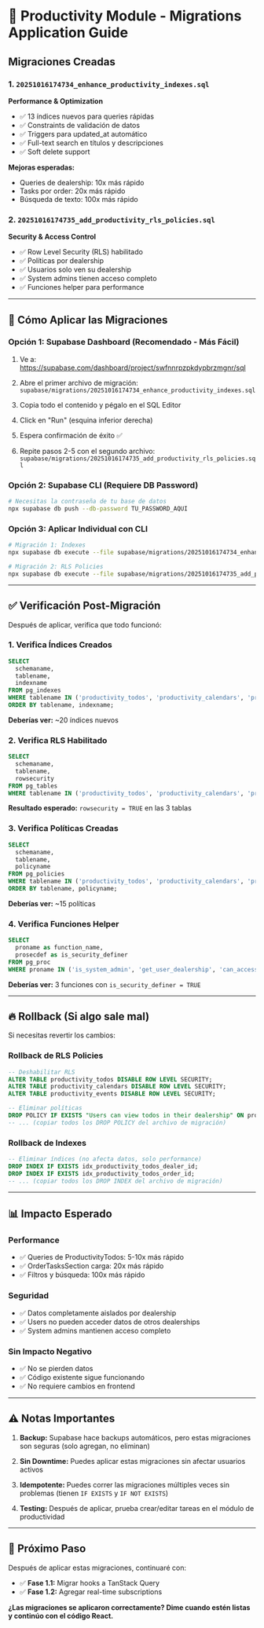 # 🚀 Productivity Module - Migrations Application Guide

## Migraciones Creadas

### 1. `20251016174734_enhance_productivity_indexes.sql`
**Performance & Optimization**
- ✅ 13 índices nuevos para queries rápidas
- ✅ Constraints de validación de datos
- ✅ Triggers para updated_at automático
- ✅ Full-text search en títulos y descripciones
- ✅ Soft delete support

**Mejoras esperadas:**
- Queries de dealership: 10x más rápido
- Tasks por order: 20x más rápido
- Búsqueda de texto: 100x más rápido

### 2. `20251016174735_add_productivity_rls_policies.sql`
**Security & Access Control**
- ✅ Row Level Security (RLS) habilitado
- ✅ Políticas por dealership
- ✅ Usuarios solo ven su dealership
- ✅ System admins tienen acceso completo
- ✅ Funciones helper para performance

---

## 📝 Cómo Aplicar las Migraciones

### Opción 1: Supabase Dashboard (Recomendado - Más Fácil)

1. Ve a: https://supabase.com/dashboard/project/swfnnrpzpkdypbrzmgnr/sql

2. Abre el primer archivo de migración:
   `supabase/migrations/20251016174734_enhance_productivity_indexes.sql`

3. Copia todo el contenido y pégalo en el SQL Editor

4. Click en "Run" (esquina inferior derecha)

5. Espera confirmación de éxito ✅

6. Repite pasos 2-5 con el segundo archivo:
   `supabase/migrations/20251016174735_add_productivity_rls_policies.sql`

### Opción 2: Supabase CLI (Requiere DB Password)

```bash
# Necesitas la contraseña de tu base de datos
npx supabase db push --db-password TU_PASSWORD_AQUI
```

### Opción 3: Aplicar Individual con CLI

```bash
# Migración 1: Indexes
npx supabase db execute --file supabase/migrations/20251016174734_enhance_productivity_indexes.sql --db-url "postgresql://postgres:[PASSWORD]@db.swfnnrpzpkdypbrzmgnr.supabase.co:5432/postgres"

# Migración 2: RLS Policies
npx supabase db execute --file supabase/migrations/20251016174735_add_productivity_rls_policies.sql --db-url "postgresql://postgres:[PASSWORD]@db.swfnnrpzpkdypbrzmgnr.supabase.co:5432/postgres"
```

---

## ✅ Verificación Post-Migración

Después de aplicar, verifica que todo funcionó:

### 1. Verifica Índices Creados

```sql
SELECT
  schemaname,
  tablename,
  indexname
FROM pg_indexes
WHERE tablename IN ('productivity_todos', 'productivity_calendars', 'productivity_events')
ORDER BY tablename, indexname;
```

**Deberías ver:** ~20 índices nuevos

### 2. Verifica RLS Habilitado

```sql
SELECT
  schemaname,
  tablename,
  rowsecurity
FROM pg_tables
WHERE tablename IN ('productivity_todos', 'productivity_calendars', 'productivity_events');
```

**Resultado esperado:** `rowsecurity = TRUE` en las 3 tablas

### 3. Verifica Políticas Creadas

```sql
SELECT
  schemaname,
  tablename,
  policyname
FROM pg_policies
WHERE tablename IN ('productivity_todos', 'productivity_calendars', 'productivity_events')
ORDER BY tablename, policyname;
```

**Deberías ver:** ~15 políticas

### 4. Verifica Funciones Helper

```sql
SELECT
  proname as function_name,
  prosecdef as is_security_definer
FROM pg_proc
WHERE proname IN ('is_system_admin', 'get_user_dealership', 'can_access_dealership');
```

**Deberías ver:** 3 funciones con `is_security_definer = TRUE`

---

## 🔥 Rollback (Si algo sale mal)

Si necesitas revertir los cambios:

### Rollback de RLS Policies

```sql
-- Deshabilitar RLS
ALTER TABLE productivity_todos DISABLE ROW LEVEL SECURITY;
ALTER TABLE productivity_calendars DISABLE ROW LEVEL SECURITY;
ALTER TABLE productivity_events DISABLE ROW LEVEL SECURITY;

-- Eliminar políticas
DROP POLICY IF EXISTS "Users can view todos in their dealership" ON productivity_todos;
-- ... (copiar todos los DROP POLICY del archivo de migración)
```

### Rollback de Indexes

```sql
-- Eliminar índices (no afecta datos, solo performance)
DROP INDEX IF EXISTS idx_productivity_todos_dealer_id;
DROP INDEX IF EXISTS idx_productivity_todos_order_id;
-- ... (copiar todos los DROP INDEX del archivo de migración)
```

---

## 📊 Impacto Esperado

### Performance
- ✅ Queries de ProductivityTodos: 5-10x más rápido
- ✅ OrderTasksSection carga: 20x más rápido
- ✅ Filtros y búsqueda: 100x más rápido

### Seguridad
- ✅ Datos completamente aislados por dealership
- ✅ Users no pueden acceder datos de otros dealerships
- ✅ System admins mantienen acceso completo

### Sin Impacto Negativo
- ✅ No se pierden datos
- ✅ Código existente sigue funcionando
- ✅ No requiere cambios en frontend

---

## ⚠️ Notas Importantes

1. **Backup:** Supabase hace backups automáticos, pero estas migraciones son seguras (solo agregan, no eliminan)

2. **Sin Downtime:** Puedes aplicar estas migraciones sin afectar usuarios activos

3. **Idempotente:** Puedes correr las migraciones múltiples veces sin problemas (tienen `IF EXISTS` y `IF NOT EXISTS`)

4. **Testing:** Después de aplicar, prueba crear/editar tareas en el módulo de productividad

---

## 🎯 Próximo Paso

Después de aplicar estas migraciones, continuaré con:
- ✅ **Fase 1.1:** Migrar hooks a TanStack Query
- ✅ **Fase 1.2:** Agregar real-time subscriptions

**¿Las migraciones se aplicaron correctamente? Dime cuando estén listas y continúo con el código React.**




